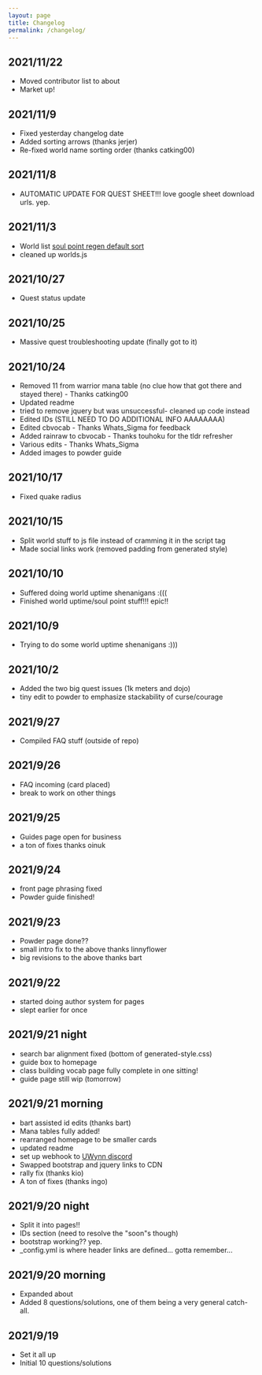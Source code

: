 ```yaml
---
layout: page
title: Changelog
permalink: /changelog/
---
```

## 2021/11/22
- Moved contributor list to about
- Market up!

## 2021/11/9
- Fixed yesterday changelog date
- Added sorting arrows (thanks jerjer)
- Re-fixed world name sorting order (thanks catking00)

## 2021/11/8
- AUTOMATIC UPDATE FOR QUEST SHEET!!! love google sheet download urls. yep.

## 2021/11/3
- World list [soul point regen default sort](/sptime/)
- cleaned up worlds.js

## 2021/10/27
- Quest status update

## 2021/10/25
- Massive quest troubleshooting update (finally got to it)

## 2021/10/24
- Removed 11 from warrior mana table (no clue how that got there and stayed there) - Thanks catking00
- Updated readme
- tried to remove jquery but was unsuccessful- cleaned up code instead
- Edited IDs (STILL NEED TO DO ADDITIONAL INFO AAAAAAAA)
- Edited cbvocab - Thanks Whats_Sigma for feedback
- Added rainraw to cbvocab - Thanks touhoku for the tldr refresher
- Various edits - Thanks Whats_Sigma
- Added images to powder guide

## 2021/10/17
- Fixed quake radius

## 2021/10/15
- Split world stuff to js file instead of cramming it in the script tag
- Made social links work (removed padding from generated style)

## 2021/10/10
- Suffered doing world uptime shenanigans :(((
- Finished world uptime/soul point stuff!!! epic!!

## 2021/10/9
- Trying to do some world uptime shenanigans :)))

## 2021/10/2
- Added the two big quest issues (1k meters and dojo)
- tiny edit to powder to emphasize stackability of curse/courage

## 2021/9/27
- Compiled FAQ stuff (outside of repo)

## 2021/9/26
- FAQ incoming (card placed)
- break to work on other things

## 2021/9/25
- Guides page open for business
- a ton of fixes thanks oinuk

## 2021/9/24
- front page phrasing fixed
- Powder guide finished!

## 2021/9/23
- Powder page done??
- small intro fix to the above thanks linnyflower
- big revisions to the above thanks bart

## 2021/9/22
- started doing author system for pages
- slept earlier for once

## 2021/9/21 night
- search bar alignment fixed (bottom of generated-style.css)
- guide box to homepage
- class building vocab page fully complete in one sitting!
- guide page still wip (tomorrow)

## 2021/9/21 morning
- bart assisted id edits (thanks bart)
- Mana tables fully added!
- rearranged homepage to be smaller cards
- updated readme
- set up webhook to [UWynn discord](https://discord.gg/qMZEmqm7Zh)
- Swapped bootstrap and jquery links to CDN
- rally fix (thanks kio)
- A ton of fixes (thanks ingo)

## 2021/9/20 night
- Split it into pages!!
- IDs section (need to resolve the "soon"s though)
- bootstrap working?? yep.
- _config.yml is where header links are defined... gotta remember...

## 2021/9/20 morning
- Expanded about
- Added 8 questions/solutions, one of them being a very general catch-all.

## 2021/9/19
- Set it all up
- Initial 10 questions/solutions

